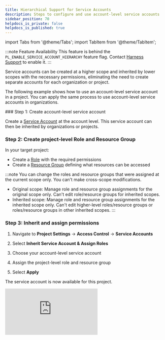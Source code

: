 ```yaml
---
title: Hierarchical Support for Service Accounts
description: Steps to configure and use account-level service accounts at project level.
sidebar_position: 70
helpdocs_is_private: false
helpdocs_is_published: true
---
```


import Tabs from '@theme/Tabs';
import TabItem from '@theme/TabItem';


:::note Feature Availability
This feature is behind the `PL_ENABLE_SERVICE_ACCOUNT_HIERARCHY` feature flag. Contact [Harness Support](mailto:support@harness.io) to enable it.
:::

Service accounts can be created at a higher scope and inherited by lower scopes with the necessary permissions, eliminating the need to create separate accounts for each organization or project.

The following example shows how to use an account-level service account in a project. You can apply the same process to use account-level service accounts in organizations.

<Tabs>
<TabItem label="Manual" value="manual">
### Step 1: Create account-level service account

Create a [Service Account](./add-and-manage-service-account.md#create-a-service-account) at the account level. This service account can then be inherited by organizations or projects.

### Step 2: Create project-level Role and Resource Group

In your target project:
   - Create a [Role](./add-manage-roles.md#create-a-role) with the required permissions
   - Create a [Resource Group](./add-resource-groups.md#create-a-resource-group) defining what resources can be accessed

:::note 
You can change the roles and resource groups that were assigned at the current scope only. You can't make cross-scope modifications.

- Original scope: Manage role and resource group assignments for the original scope only. Can't edit role/resource groups for inherited scopes.
- Inherited scope: Manage role and resource group assignments for the inherited scope only. Can't edit higher-level roles/resource groups or roles/resource groups in other inherited scopes.
:::

### Step 3: Inherit and assign permissions

1. Navigate to **Project Settings** → **Access Control** → **Service Accounts**

2. Select **Inherit Service Account & Assign Roles**

3. Choose your account-level service account

4. Assign the project-level role and resource group

5. Select **Apply**

The service account is now available for this project.

</TabItem>
<TabItem label="Interactive" value="interactive">
   <iframe src="https://app.tango.us/app/embed/d998701a-487a-4dd3-b2f2-45869a797143" 
           style={{ minHeight: '640px', width: '80%', height: '100%', border: 'none' }}
        sandbox="allow-scripts allow-top-navigation-by-user-activation allow-popups allow-same-origin"
        security="restricted"
        title="Revoke Tokens in Harness"
        referrerPolicy="strict-origin-when-cross-origin"
        frameBorder="0"
        allowFullScreen
        />
</TabItem>
</Tabs>

## Benefits

- **Centralized Service Account Management**: Reduces the need to create and manage multiple service accounts for each project.

- **Simplified Permissions**: Easily manage permissions at the project level by assigning roles to service accounts created at the account or organization level.

- **Seamless Pipeline Execution**: One or more service accounts can be given the necessary permissions, if required, to execute pipelines from multiple projects.

## Additional Resources
For more information on how to manage service accounts, create roles, and assign permissions in Harness, refer to the following documentation on Harness Developer Hub:

- [Managing Service Accounts](./add-and-manage-service-account.md)

- [Creating and Managing Roles](./add-manage-roles.md)

- [Assigning Roles and Permissions](./rbac-in-harness.md)